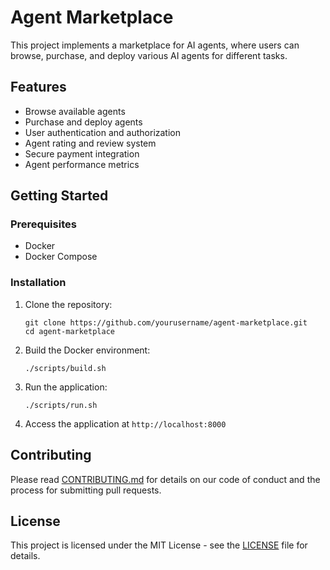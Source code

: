 
# Agent Marketplace

This project implements a marketplace for AI agents, where users can browse, purchase, and deploy various AI agents for different tasks.

## Features

- Browse available agents
- Purchase and deploy agents
- User authentication and authorization
- Agent rating and review system
- Secure payment integration
- Agent performance metrics

## Getting Started

### Prerequisites

- Docker
- Docker Compose

### Installation

1. Clone the repository:
   ```
   git clone https://github.com/yourusername/agent-marketplace.git
   cd agent-marketplace
   ```

2. Build the Docker environment:
   ```
   ./scripts/build.sh
   ```

3. Run the application:
   ```
   ./scripts/run.sh
   ```

4. Access the application at `http://localhost:8000`

## Contributing

Please read [CONTRIBUTING.md](CONTRIBUTING.md) for details on our code of conduct and the process for submitting pull requests.

## License

This project is licensed under the MIT License - see the [LICENSE](LICENSE) file for details.
